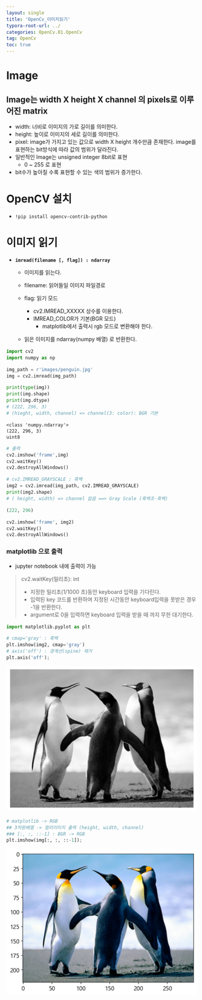 ```yaml
---
layout: single
title: 'OpenCv_이미지읽기'
typora-root-url: ../
categories: OpenCv.01.OpenCv
tag: OpenCv
toc: true
---
```


# Image

## Image는 width X height X channel 의 pixels로 이루어진 matrix

- width: 너비로 이미지의 가로 길이를 의미한다.
- height: 높이로 이미지의 세로 길이를 의미한다.
- pixel: image가 가지고 있는 값으로 width X height 개수만큼 존재한다. image를 표현하는 bit방식에 따라 값의 범위가 달라진다.
- 일반적인 Image는 unsigned integer 8bit로 표현
    - 0 ~ 255 로 표현
- bit수가 높아질 수록 표현할 수 있는 색의 범위가 증가한다.

# OpenCV 설치

- `!pip install opencv-contrib-python`

# 이미지 읽기
- **`imread(filename [, flag]) : ndarray`**
    - 이미지를 읽는다.
      
    - filename: 읽어들일 이미지 파일경로
    - flag: 읽기 모드
        - cv2.IMREAD_XXXXX 상수를 이용한다.
        - IMREAD_COLOR가 기본(BGR 모드)
            - matplotlib에서 출력시 rgb 모드로 변환해야 한다.
    - 읽은 이미지를 ndarray(numpy 배열) 로 반환한다.


```python
import cv2
import numpy as np
```


```python
img_path = r'images/penguin.jpg'
img = cv2.imread(img_path)
```


```python
print(type(img))
print(img.shape)
print(img.dtype)
# (222, 296, 3)
# (hieght, width, channel) => channel(3: color): BGR 기본
```

    <class 'numpy.ndarray'>
    (222, 296, 3)
    uint8



```python
# 출력
cv2.imshow('frame',img)
cv2.waitKey()
cv2.destroyAllWindows()
```


```python
# cv2.IMREAD_GRAYSCALE : 흑백
img2 = cv2.imread(img_path, cv2.IMREAD_GRAYSCALE)
print(img2.shape)
# ( height, width) => channel 없음 ==> Gray Scale (흑백조-흑백)
```

```python
(222, 296)
```




```python
cv2.imshow('frame', img2)
cv2.waitKey()
cv2.destroyAllWindows()
```



### matplotlib 으로 출력
- jupyter notebook 내에 출력이 가능

> cv2.waitKey(밀리초): int
>    - 지정한 밀리초(1/1000 초)동안 keyboard 입력을 기다린다. 
>    - 입력된 key 코드를 반환하며 지정된 시간동안 keyboard입력을 못받은 경우 -1을 반환한다.
>    - argument로 0을 입력하면 keyboard 입력을 받을 때 까지 무한 대기한다.


```python
import matplotlib.pyplot as plt
```


```python
# cmap='gray' : 흑백
plt.imshow(img2, cmap='gray')
# axis('off') : 경계선(spine) 제거
plt.axis('off');
```

![output_14_0](/../../images/2023-10-13-01.OpenCv_이미지읽기/output_14_0.png)




```python
# matplotlib -> RGB
## 3차원배열 -> 컬러이미지 출력 (height, width, channel)
### [:, :, ::-1] : BGR -> RGB
plt.imshow(img[:, :, ::-1]);
```



![output_15_0](/../../images/2023-10-13-01.OpenCv_이미지읽기/output_15_0.png)
